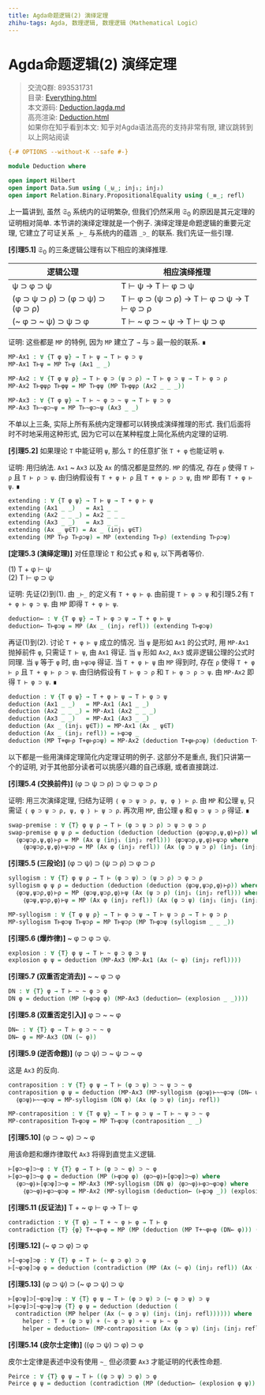```yaml
---
title: Agda命题逻辑(2) 演绎定理
zhihu-tags: Agda, 数理逻辑, 数理逻辑（Mathematical Logic）
---
```


# Agda命题逻辑(2) 演绎定理

> 交流Q群: 893531731  
> 目录: [Everything.html](https://choukh.github.io/HilbertSystem/Everything.html)  
> 本文源码: [Deduction.lagda.md](https://github.com/choukh/HilbertSystem/blob/main/src/Deduction.lagda.md)  
> 高亮渲染: [Deduction.html](https://choukh.github.io/HilbertSystem/Deduction.html)  
> 如果你在知乎看到本文: 知乎对Agda语法高亮的支持非常有限, 建议跳转到以上网站阅读  

```agda
{-# OPTIONS --without-K --safe #-}

module Deduction where

open import Hilbert
open import Data.Sum using (_⊎_; inj₁; inj₂)
open import Relation.Binary.PropositionalEquality using (_≡_; refl)
```

上一篇讲到, 虽然 $\mathfrak{S}_0$ 系统内的证明繁杂, 但我们仍然采用 $\mathfrak{S}_0$ 的原因是其元定理的证明相对简单. 本节讲的演绎定理就是一个例子. 演绎定理是命题逻辑的重要元定理, 它建立了可证关系 `_⊢_` 与系统内的蕴涵 `_⊃_` 的联系. 我们先证一些引理.

**[引理5.1]** $\mathfrak{S}_0$ 的三条逻辑公理有以下相应的演绎推理.

|逻辑公理|相应演绎推理|
|-------|----------|
|ψ ⊃ φ ⊃ ψ|T ⊢ ψ → T ⊢ φ ⊃ ψ|
|(φ ⊃ ψ ⊃ ρ) ⊃ (φ ⊃ ψ) ⊃ (φ ⊃ ρ)|T ⊢ φ ⊃ (ψ ⊃ ρ) → T ⊢ φ ⊃ ψ → T ⊢ φ ⊃ ρ|
|(~ φ ⊃ ~ ψ) ⊃ ψ ⊃ φ|T ⊢ ~ φ ⊃ ~ ψ → T ⊢ ψ ⊃ φ|

证明: 这些都是 `MP` 的特例, 因为 `MP` 建立了 `→` 与 `⊃` 最一般的联系. ∎

```agda
MP-Ax1 : ∀ {T φ ψ} → T ⊢ ψ → T ⊢ φ ⊃ ψ
MP-Ax1 T⊢ψ = MP T⊢ψ (Ax1 _ _)

MP-Ax2 : ∀ {T φ ψ ρ} → T ⊢ φ ⊃ (ψ ⊃ ρ) → T ⊢ φ ⊃ ψ → T ⊢ φ ⊃ ρ
MP-Ax2 T⊢φψρ T⊢φψ = MP T⊢φψ (MP T⊢φψρ (Ax2 _ _ _))

MP-Ax3 : ∀ {T φ ψ} → T ⊢ ~ φ ⊃ ~ ψ → T ⊢ ψ ⊃ φ
MP-Ax3 T⊢~φ⊃~ψ = MP T⊢~φ⊃~ψ (Ax3 _ _)
```

不单以上三条, 实际上所有系统内定理都可以转换成演绎推理的形式. 我们后面将时不时地采用这种形式, 因为它可以在某种程度上简化系统内定理的证明.

**[引理5.2]** 如果理论 `T` 中能证明 `ψ`, 那么 `T` 的任意扩张 `T + φ` 也能证明 `ψ`.

证明: 用归纳法. `Ax1` ~ `Ax3` 以及 `Ax` 的情况都是显然的. `MP` 的情况, 存在 `ρ` 使得 `T ⊢ ρ` 且 `T ⊢ ρ ⊃ ψ`. 由归纳假设有 `T + φ ⊢ ρ` 且 `T + φ ⊢ ρ ⊃ ψ`, 由 `MP` 即有 `T + φ ⊢ ψ`. ∎

```agda
extending : ∀ {T φ ψ} → T ⊢ ψ → T + φ ⊢ ψ
extending (Ax1 _ _)   = Ax1 _ _
extending (Ax2 _ _ _) = Ax2 _ _ _
extending (Ax3 _ _)   = Ax3 _ _
extending (Ax _ ψ∈T) = Ax _ (inj₁ ψ∈T)
extending (MP T⊢ρ T⊢ρ⊃ψ) = MP (extending T⊢ρ) (extending T⊢ρ⊃ψ)
```

**[定理5.3 (演绎定理)]** 对任意理论 `T` 和公式 `φ` 和 `ψ`, 以下两者等价.

(1) T + φ ⊢ ψ  
(2) T ⊢ φ ⊃ ψ  

证明: 先证(2)到(1). 由 `_⊢_` 的定义有 `T + φ ⊢ φ`. 由前提 `T ⊢ φ ⊃ ψ` 和引理5.2有 `T + φ ⊢ φ ⊃ ψ`. 由 `MP` 即得 `T + φ ⊢ ψ`.

```agda
deduction← : ∀ {T φ ψ} → T ⊢ φ ⊃ ψ → T + φ ⊢ ψ
deduction← T⊢φ⊃ψ = MP (Ax _ (inj₂ refl)) (extending T⊢φ⊃ψ)
```

再证(1)到(2). 讨论 `T + φ ⊢ ψ` 成立的情况. 当 `ψ` 是形如 `Ax1` 的公式时, 用 `MP-Ax1` 抛掉前件 `φ`, 只需证 `T ⊢ ψ`, 由 `Ax1` 得证. 当 `ψ` 形如 `Ax2`, `Ax3` 或非逻辑公理的公式时同理. 当 `ψ` 等于 `φ` 时, 由 `⊢φ⊃φ` 得证. 当 `T + φ ⊢ ψ` 由 `MP` 得到时, 存在 `ρ` 使得 `T + φ ⊢ ρ` 且 `T + φ ⊢ ρ ⊃ ψ`. 由归纳假设有 `T ⊢ φ ⊃ ρ` 和 `T ⊢ φ ⊃ ρ ⊃ ψ`. 由 `MP-Ax2` 即得 `T ⊢ φ ⊃ ψ`. ∎

```agda
deduction : ∀ {T φ ψ} → T + φ ⊢ ψ → T ⊢ φ ⊃ ψ
deduction (Ax1 _ _)   = MP-Ax1 (Ax1 _ _)
deduction (Ax2 _ _ _) = MP-Ax1 (Ax2 _ _ _)
deduction (Ax3 _ _)   = MP-Ax1 (Ax3 _ _)
deduction (Ax _ (inj₁ ψ∈T)) = MP-Ax1 (Ax _ ψ∈T)
deduction (Ax _ (inj₂ refl)) = ⊢φ⊃φ _
deduction (MP T+φ⊢ρ T+φ⊢ρ⊃ψ) = MP-Ax2 (deduction T+φ⊢ρ⊃ψ) (deduction T+φ⊢ρ)
```

以下都是一些用演绎定理简化内定理证明的例子. 这部分不是重点, 我们只讲第一个的证明, 对于其他部分读者可以挑感兴趣的自己琢磨, 或者直接跳过.

**[引理5.4 (交换前件)]** (φ ⊃ ψ ⊃ ρ) ⊃ ψ ⊃ φ ⊃ ρ

证明: 用三次演绎定理, 归结为证明 `｛ φ ⊃ ψ ⊃ ρ, ψ, φ ｝ ⊢ ρ`. 由 `MP` 和公理 `ψ`, 只需证 `｛ φ ⊃ ψ ⊃ ρ, ψ, φ ｝ ⊢ ψ ⊃ ρ`. 再次用 `MP`, 由公理 `φ` 和 `φ ⊃ ψ ⊃ ρ` 得证. ∎

```agda
swap-premise : ∀ {T} φ ψ ρ → T ⊢ (φ ⊃ ψ ⊃ ρ) ⊃ ψ ⊃ φ ⊃ ρ
swap-premise φ ψ ρ = deduction (deduction (deduction ｛φ⊃ψ⊃ρ,ψ,φ｝⊢ρ)) where
  ｛φ⊃ψ⊃ρ,ψ,φ｝⊢ρ = MP (Ax ψ (inj₁ (inj₂ refl))) ｛φ⊃ψ⊃ρ,ψ,φ｝⊢ψ⊃ρ where
    ｛φ⊃ψ⊃ρ,ψ,φ｝⊢ψ⊃ρ = MP (Ax φ (inj₂ refl)) (Ax (φ ⊃ ψ ⊃ ρ) (inj₁ (inj₁ (inj₂ refl))))
```

**[引理5.5 (三段论)]** (φ ⊃ ψ) ⊃ (ψ ⊃ ρ) ⊃ φ ⊃ ρ

```agda
syllogism : ∀ {T} φ ψ ρ → T ⊢ (φ ⊃ ψ) ⊃ (ψ ⊃ ρ) ⊃ φ ⊃ ρ
syllogism φ ψ ρ = deduction (deduction (deduction ｛φ⊃ψ,ψ⊃ρ,φ｝⊢ρ)) where
  ｛φ⊃ψ,ψ⊃ρ,φ｝⊢ρ = MP ｛φ⊃ψ,ψ⊃ρ,φ｝⊢ψ (Ax (ψ ⊃ ρ) (inj₁ (inj₂ refl))) where
    ｛φ⊃ψ,ψ⊃ρ,φ｝⊢ψ = MP (Ax φ (inj₂ refl)) (Ax (φ ⊃ ψ) (inj₁ (inj₁ (inj₂ refl))))

MP-syllogism : ∀ {T φ ψ ρ} → T ⊢ φ ⊃ ψ → T ⊢ ψ ⊃ ρ → T ⊢ φ ⊃ ρ
MP-syllogism T⊢φ⊃ψ T⊢ψ⊃ρ = MP T⊢ψ⊃ρ (MP T⊢φ⊃ψ (syllogism _ _ _))
```

**[引理5.6 (爆炸律)]** ~ φ ⊃ φ ⊃ ψ.

```agda
explosion : ∀ {T} φ ψ → T ⊢ ~ φ ⊃ φ ⊃ ψ
explosion φ ψ = deduction (MP-Ax3 (MP-Ax1 (Ax (~ φ) (inj₂ refl))))
```

**[引理5.7 (双重否定消去)]** ~ ~ φ ⊃ φ

```agda
DN : ∀ {T} φ → T ⊢ ~ ~ φ ⊃ φ
DN φ = deduction (MP (⊢φ⊃φ φ) (MP-Ax3 (deduction← (explosion _ _))))
```

**[引理5.8 (双重否定引入)]** φ ⊃ ~ ~ φ

```agda
DN← : ∀ {T} φ → T ⊢ φ ⊃ ~ ~ φ
DN← φ = MP-Ax3 (DN (~ φ))
```

**[引理5.9 (逆否命题)]** (φ ⊃ ψ) ⊃ ~ ψ ⊃ ~ φ

这是 `Ax3` 的反向.

```agda
contraposition : ∀ {T} φ ψ → T ⊢ (φ ⊃ ψ) ⊃ ~ ψ ⊃ ~ φ
contraposition φ ψ = deduction (MP-Ax3 (MP-syllogism ｛φ⊃ψ｝⊢~~φ⊃ψ (DN← ψ))) where
  ｛φ⊃ψ｝⊢~~φ⊃ψ = MP-syllogism (DN φ) (Ax (φ ⊃ ψ) (inj₂ refl))

MP-contraposition : ∀ {T φ ψ} → T ⊢ φ ⊃ ψ → T ⊢ ~ ψ ⊃ ~ φ
MP-contraposition T⊢φ⊃ψ = MP T⊢φ⊃ψ (contraposition _ _)
```

**[引理5.10]** (φ ⊃ ~ φ) ⊃ ~ φ

用该命题和爆炸律取代 `Ax3` 将得到直觉主义逻辑.

```agda
⊢[φ⊃~φ]⊃~φ : ∀ {T} φ → T ⊢ (φ ⊃ ~ φ) ⊃ ~ φ
⊢[φ⊃~φ]⊃~φ φ = deduction (MP (⊢φ⊃φ φ) ｛φ⊃~φ｝⊢[φ⊃φ]⊃~φ) where
  ｛φ⊃~φ｝⊢[φ⊃φ]⊃~φ = MP-Ax3 (MP-syllogism (DN φ) ｛φ⊃~φ｝⊢φ⊃~φ⊃φ) where
    ｛φ⊃~φ｝⊢φ⊃~φ⊃φ = MP-Ax2 (MP-syllogism (deduction← (⊢φ⊃φ _)) (explosion _ _)) (⊢φ⊃φ φ)
```

**[引理5.11 (反证法)]** T + ~ φ ⊢ φ → T ⊢ φ

```agda
contradiction : ∀ {T φ} → T + ~ φ ⊢ φ → T ⊢ φ
contradiction {T} {φ} T+~φ⊢φ = MP (MP (deduction (MP T+~φ⊢φ (DN← φ))) (⊢[φ⊃~φ]⊃~φ (~ φ))) (DN φ)
```

**[引理5.12]** (~ φ ⊃ φ) ⊃ φ

```agda
⊢[~φ⊃φ]⊃φ : ∀ {T} φ → T ⊢ (~ φ ⊃ φ) ⊃ φ
⊢[~φ⊃φ]⊃φ φ = deduction (contradiction (MP (Ax (~ φ) (inj₂ refl)) (Ax (~ φ ⊃ φ) (inj₁ (inj₂ refl)))))
```

**[引理5.13]** (φ ⊃ ψ) ⊃ (~ φ ⊃ ψ) ⊃ ψ

```agda
⊢[φ⊃ψ]⊃[~φ⊃ψ]⊃ψ : ∀ {T} φ ψ → T ⊢ (φ ⊃ ψ) ⊃ (~ φ ⊃ ψ) ⊃ ψ
⊢[φ⊃ψ]⊃[~φ⊃ψ]⊃ψ {T} φ ψ = deduction (deduction (
  contradiction (MP helper (Ax (~ φ ⊃ ψ) (inj₁ (inj₂ refl)))))) where
    helper : T + (φ ⊃ ψ) + (~ φ ⊃ ψ) + ~ ψ ⊢ ~ φ
    helper = deduction← (MP-contraposition (Ax (φ ⊃ ψ) (inj₁ (inj₂ refl))))
```

**[引理5.14 (皮尔士定律)]** ((φ ⊃ ψ) ⊃ φ) ⊃ φ

皮尔士定律是表述中没有使用 `~_` 但必须要 `Ax3` 才能证明的代表性命题.

```agda
Peirce : ∀ {T} φ ψ → T ⊢ ((φ ⊃ ψ) ⊃ φ) ⊃ φ
Peirce φ ψ = deduction (contradiction (MP (deduction← (explosion φ ψ)) (Ax ((φ ⊃ ψ) ⊃ φ) (inj₁ (inj₂ refl)))))
```
